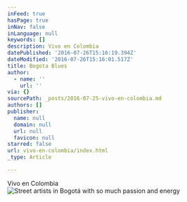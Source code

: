 ```yaml
---
inFeed: true
hasPage: true
inNav: false
inLanguage: null
keywords: []
description: Vivo en Colombia
datePublished: '2016-07-26T15:16:19.394Z'
dateModified: '2016-07-26T15:16:01.517Z'
title: Bogota Blues
author:
  - name: ''
    url: ''
via: {}
sourcePath: _posts/2016-07-25-vivo-en-colombia.md
authors: []
publisher:
  name: null
  domain: null
  url: null
  favicon: null
starred: false
url: vivo-en-colombia/index.html
_type: Article

---
```

Vivo en Colombia
![Street artists in Bogotá with so much passion and energy](https://imgflo.herokuapp.com/graph/vahj1ThiexotieMo/039b0fc147a0dbb9abcd702f5856ee89/croprotate.jpg?cropheight=3375&cropwidth=6000&degrees=0&input=https%3A%2F%2Fthe-grid-user-content.s3-us-west-2.amazonaws.com%2Fd09ff150-3d7e-495e-b8de-43bc7cc6588c.jpg&x=0&y=0)